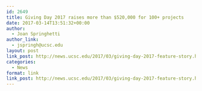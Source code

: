 ```yaml
---
id: 2649
title: Giving Day 2017 raises more than $520,000 for 100+ projects
date: 2017-03-14T13:51:32+00:00
author:
  - Joan Springhetti
author_link:
  - jspringh@ucsc.edu
layout: post
link_post: http://news.ucsc.edu/2017/03/giving-day-2017-feature-story.html
categories:
  - News
format: link
link_post: http://news.ucsc.edu/2017/03/giving-day-2017-feature-story.html
---
```

